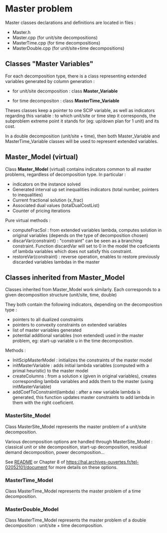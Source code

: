 # Master problem

Master classes declarations and definitions are located in files :
* Master.h
* Master.cpp (for unit/site decompositions)
* MasterTime.cpp (for time decompositions)
* MasterDouble.cpp (for unit/site+time decompositions)


## Classes "Master Variables"

For each decomposition type, there is a class representing extended variables generated by column generation :

- for unit/site decomposition : class __Master_Variable__

- for time decompositon : class __MasterTime_Variable__

Theses classes keep a pointer to one SCIP variable, as well as indicators regarding this variable : to which unit/site or time step it corresponds, the subproblem extreme point it stands for (eg: up/down plan for 1 unit) and its cost.

In a double decomposition (unit/site + time), then both Master_Variable and MasterTime_Variable classes will be used to represent extended variables.

## Master_Model (virtual)

Class __Master_Model__ (virtual) contains indicators common to all master problems, regardless of decomposition type.
In particular :
* indicators on the instance solved
* Generated interval up set inequalities indicators (total number, pointers to inequalities)
* Current fractional solution (x_frac)
* Associated dual values (totalDualCostList)
* Counter of pricing iterations

Pure virtual methods :
- computeFracSol : from extended variables lambda, computes solution in original variables (depends on the type of decomposition chosen)
- discarVar(constraint) : "constraint" can be seen as a branching constraint. Function discardVar will set to 0 in the model the coeficients of lambda variables which does not satisfy this constraint.
- restoreVar(constraint) : reverse operation, enables to restore previously discarded variables lambdas in the master


## Classes inherited from Master_Model


 Classes inherited from Master_Model work similarly. Each corresponds to a given decomposition structure (unit/site, time, double)
 
 They both contain the following indicators, depending on the decomposition type : 
 
* pointers to all dualized constraints
* pointers to convexity constraints on extended variables
* list of master variables generated
* potential additional variables (non extended) used in the master problem, eg: start-up variable u in the time decomposition.

Methods :
* InitScipMasterModel : initializes the constraints of the master model
* initMasterVariable : adds initial lambda variables (computed with a primal heuristic) to the master model 
* createColumns : from a solution x (given in original variables), creates corresponding lambda variables and adds them to the master (using initMasterVariable)
* addCoefToConstraint(lambda) : after a new variable lambda is generated, this function updates master constraints to add lambda in them with the right coeficient.


### MasterSite_Model

Class MasterSite_Model represents the master problem of a unit/site decomposition.

Various decomposition options are handled through MasterSite_Model : classical unit or site decomposition, start-up decomposition, residual demand decomposition, power decomposition...

See [README](../README.md) or Chapter 8 of https://hal.archives-ouvertes.fr/tel-02052101/document for more details on these options.


### MasterTime_Model

Class MasterTime_Model represents the master problem of a time decomposition.

### MasterDouble_Model


Class MasterTime_Model represents the master problem of a double decomposition : unit/site + time decomposition.


 




